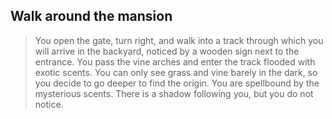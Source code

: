 ## Walk around the mansion

> You open the gate, turn right, and walk into a track through which you will arrive in the backyard, noticed by a wooden sign next to the entrance.
> You pass the vine arches and enter the track flooded with exotic scents. You can only see grass and vine barely in the dark, so you decide to go
> deeper to find the origin.
> You are spellbound by the mysterious scents. There is a shadow following you, but you do not notice.
>
</br>